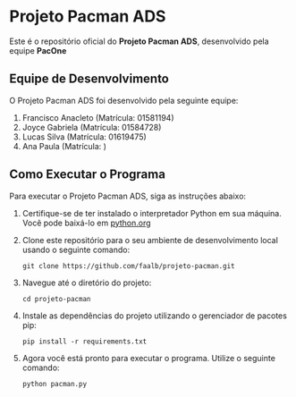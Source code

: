 # Projeto Pacman ADS

Este é o repositório oficial do **Projeto Pacman ADS**, desenvolvido pela equipe **PacOne**

## Equipe de Desenvolvimento

O Projeto Pacman ADS foi desenvolvido pela seguinte equipe:

1. Francisco Anacleto (Matrícula: 01581194)
2. Joyce Gabriela (Matrícula: 01584728)
3. Lucas Silva (Matrícula: 01619475)
4. Ana Paula (Matrícula: )

## Como Executar o Programa

Para executar o Projeto Pacman ADS, siga as instruções abaixo:

1. Certifique-se de ter instalado o interpretador Python em sua máquina. Você pode baixá-lo em [python.org](https://www.python.org/downloads/)

2. Clone este repositório para o seu ambiente de desenvolvimento local usando o seguinte comando:

   ```
   git clone https://github.com/faalb/projeto-pacman.git
   ```

3. Navegue até o diretório do projeto:

   ```
   cd projeto-pacman
   ```

4. Instale as dependências do projeto utilizando o gerenciador de pacotes pip:

   ```
   pip install -r requirements.txt
   ```

5. Agora você está pronto para executar o programa. Utilize o seguinte comando:

   ```
   python pacman.py
   ```
